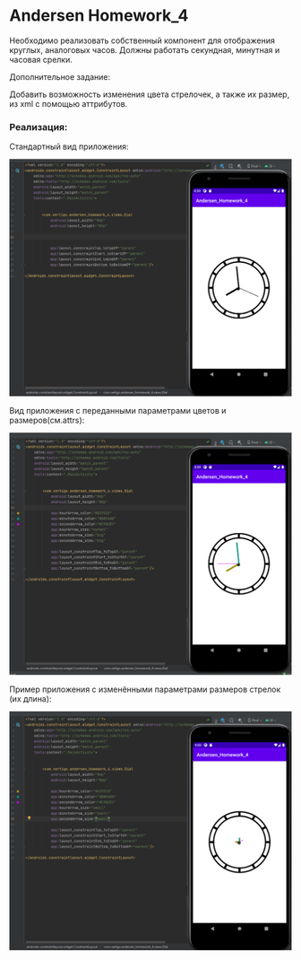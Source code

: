 # Andersen Homework_4

Необходимо реализовать собственный компонент для отображения круглых, аналоговых часов. Должны работать секундная, минутная и часовая срелки.

Дополнительное задание:

Добавить возможность изменения цвета стрелочек, а также их размер, из xml с помощью аттрибутов.

### Реализация:

Стандартный вид приложения:

<img alt="default" src="/screens/Screenshot_1.png"/>

Вид приложения с переданными параметрами цветов и размеров(см.attrs):

<img alt="default" src="/screens/Screenshot_2.png"/>

Пример приложения с изменёнными параметрами размеров стрелок (их длина):

<img alt="default" src="/screens/Screenshot_3.png"/>